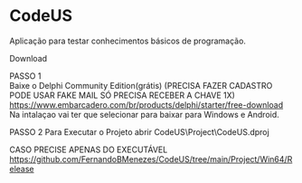 # CodeUS  
Aplicação para testar conhecimentos básicos de programação.  

Download  

PASSO 1  
Baixe o Delphi Community Edition(grátis)
(PRECISA FAZER CADASTRO PODE USAR FAKE MAIL SÓ PRECISA RECEBER A CHAVE 1X)  
https://www.embarcadero.com/br/products/delphi/starter/free-download  
Na intalaçao vai ter que selecionar para baixar para Windows e Android.  


PASSO 2
Para Executar o Projeto abrir
CodeUS\Project\CodeUS.dproj 

CASO PRECISE APENAS DO EXECUTÁVEL
https://github.com/FernandoBMenezes/CodeUS/tree/main/Project/Win64/Release
